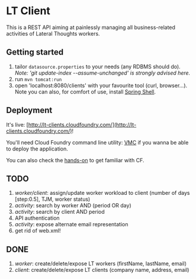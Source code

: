 # LT Client

This is a REST API aiming at painlessly managing all business-related activities of
Lateral Thoughts workers.

## Getting started

1. tailor `datasource.properties` to your needs (any RDBMS should do).
*Note: 'git update-index --assume-unchanged' is strongly advised here.*
1. run `mvn tomcat:run`
1. open 'localhost:8080/clients' with your favourite tool (curl, browser...).
Note you can also, for comfort of use, install [Spring Shell](http://www.springsource.org/spring-shell).


## Deployment

It's live: [http://lt-clients.cloudfoundry.com/](http://lt-clients.cloudfoundry.com/)!

You'll need Cloud Foundry command line utility: [VMC](http://docs.cloudfoundry.com/tools/vmc/installing-vmc.html)
if you wanna be able to deploy the application.

You can also check the [hands-on](https://github.com/ericbottard/hands-on-cloudfoundry) to get familiar with CF.

## TODO

1. _worker/client_: assign/update worker workload to client (number of days [step:0.5], TJM, worker status)
1. _activity_: search by worker AND (period OR day)
1. _activity_: search by client AND period
1. API authentication
1. _activity_: expose alternate email representation
1. get rid of web.xml!


## DONE

1. _worker_: create/delete/expose LT workers (firstName, lastName, email)
1. _client_: create/delete/expose LT clients (company name, address, email)
